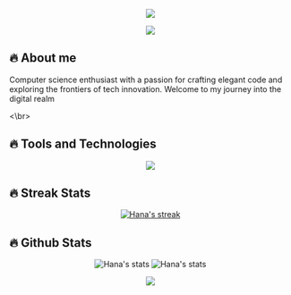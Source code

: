 <p align="center">
  <img src="https://capsule-render.vercel.app/api?type=waving&color=gradient&height=90"/>
</p>


<p align="center">
  <img src="https://readme-typing-svg.demolab.com?font=Fira+Code&weight=500&size=28&duration=2500&pause=100&color=F7CA49&center=true&vCenter=true&width=435&lines=Hello;It's+Hana!;Welcome+to+my+Github+Page"/>
</p>

## 🔥 About me

Computer science enthusiast with a passion for crafting elegant code and exploring the frontiers of tech innovation. Welcome to my journey into the digital realm

<\br>

## 🔥 Tools and Technologies

<p align="center">
  <a href="https://skillicons.dev">
    <img src="https://skillicons.dev/icons?i=git,kubernetes,docker,c,vim" />
  </a>
</p>

## 🔥 Streak Stats

<!-- GitHub Readme Streak Stats - https://github.com/DenverCoder1/github-readme-streak-stats -->
<p align="center">
  <a href="https://github.com/DenverCoder1/github-readme-streak-stats">
    <img title="🔥 Get streak stats for your profile at git.io/streak-stats" alt="Hana's streak" src="https://streak-stats.demolab.com?user=Hana-esf&theme=gruvbox-duo&hide_border=true"/>
  </a>
</p>

## 🔥 Github Stats

<p align="center">
  <img title="github stats" alt="Hana's stats" src="https://github-readme-stats.vercel.app/api?username=Hana-esf&theme=gruvbox&show_icons=true&hide_border=true"/>

  <img title="github stats" alt="Hana's stats" src="https://github-readme-stats.vercel.app/api/top-langs/?username=Hana-esf&theme=gruvbox&layout=compact&hide_border=true"/>
  
</p>

<p align="center">
  <img src="https://capsule-render.vercel.app/api?type=waving&color=gradient&height=90&section=footer"/>
</p>
